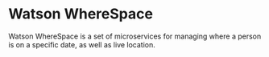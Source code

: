 # Watson WhereSpace

Watson WhereSpace is a set of microservices for managing where a person is on a specific date, as well as live location.
